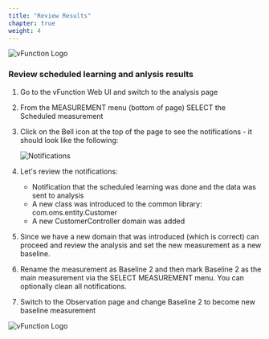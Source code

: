 ```yaml
---
title: "Review Results"
chapter: true
weight: 4
---
```


![vFunction Logo](/images/vFunction.png)

### Review scheduled learning and anlysis results

1. Go to the vFunction Web UI and switch to the analysis page

2. From the MEASUREMENT menu (bottom of page) SELECT the Scheduled measurement

3. Click on the Bell icon at the top of the page to see the notifications - it should look like the following:

    ![Notifications](/images/notifications.png)

4. Let's review the notifications:

    - Notification that the scheduled learning was done and the data was sent to analysis
    - A new class was introduced to the common library: com.oms.entity.Customer
    - A new CustomerController domain was added

5. Since we have a new domain that was introduced (which is correct) can proceed and review the analysis and set the new measurement as a new baseline.


6. Rename the measurement as Baseline 2 and then mark Baseline 2 as the main measurement via the SELECT MEASUREMENT menu. You can optionally clean all notifications. 

7. Switch to the Observation page and change Baseline 2 to become new baseline measurement 

![vFunction Logo](/images/vFunction.png)